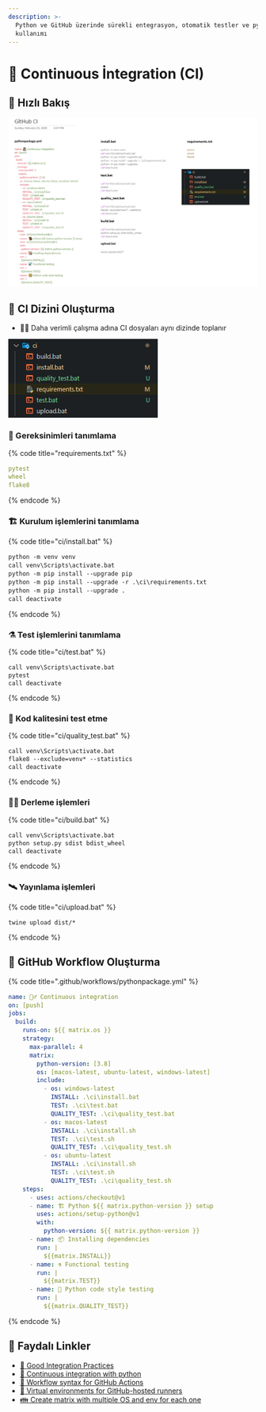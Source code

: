 ```yaml
---
description: >-
  Python ve GitHub üzerinde sürekli entegrasyon, otomatik testler ve pytest
  kullanımı
---
```


# 🔄 Continuous İntegration \(CI\)

## 👀 Hızlı Bakış

![](../.gitbook/assets/ci_fast_notes.png)

## 📂 CI Dizini Oluşturma

* 👨‍💼 Daha verimli çalışma adına CI dosyaları aynı dizinde toplanır

![](../.gitbook/assets/ci_folder_structure.png)

### 📃 Gereksinimleri tanımlama

{% code title="requirements.txt" %}
```yaml
pytest
wheel
flake8
```
{% endcode %}

### 🏗️ Kurulum işlemlerini tanımlama

{% code title="ci/install.bat" %}
```bash
python -m venv venv
call venv\Scripts\activate.bat
python -m pip install --upgrade pip
python -m pip install --upgrade -r .\ci\requirements.txt
python -m pip install --upgrade .
call deactivate

```
{% endcode %}

### ⚗️ Test işlemlerini tanımlama

{% code title="ci/test.bat" %}
```text
call venv\Scripts\activate.bat
pytest
call deactivate

```
{% endcode %}

### 🧪 Kod kalitesini test etme

{% code title="ci/quality\_test.bat" %}
```text
call venv\Scripts\activate.bat
flake8 --exclude=venv* --statistics
call deactivate

```
{% endcode %}

### 👷‍♂️ Derleme işlemleri

{% code title="ci/build.bat" %}
```text
call venv\Scripts\activate.bat
python setup.py sdist bdist_wheel
call deactivate

```
{% endcode %}

### 🛰️ Yayınlama işlemleri

{% code title="ci/upload.bat" %}
```text
twine upload dist/*
```
{% endcode %}

## 🔀 GitHub Workflow Oluşturma

{% code title=".github/workflows/pythonpackage.yml" %}
```yaml
name: 🕵️‍♂️ Continuous integration
on: [push]
jobs:
  build:
    runs-on: ${{ matrix.os }}
    strategy:
      max-parallel: 4
      matrix:
        python-version: [3.8]
        os: [macos-latest, ubuntu-latest, windows-latest]
        include:
          - os: windows-latest
            INSTALL: .\ci\install.bat
            TEST: .\ci\test.bat
            QUALITY_TEST: .\ci\quality_test.bat
          - os: macos-latest
            INSTALL: .\ci\install.sh
            TEST: .\ci\test.sh
            QUALITY_TEST: .\ci\quality_test.sh
          - os: ubuntu-latest
            INSTALL: .\ci\install.sh
            TEST: .\ci\test.sh
            QUALITY_TEST: .\ci\quality_test.sh
    steps:
      - uses: actions/checkout@v1
      - name: 🏗️ Python ${{ matrix.python-version }} setup
        uses: actions/setup-python@v1
        with:
          python-version: ${{ matrix.python-version }}
      - name: 📦 Installing dependencies
        run: |
          ${{matrix.INSTALL}}
      - name: ⚗️ Functional testing
        run: |
          ${{matrix.TEST}}
      - name: 🧐 Python code style testing
        run: |
          ${{matrix.QUALITY_TEST}}
```
{% endcode %}

## 🔗 Faydalı Linkler

* [📖 Good Integration Practices](https://docs.pytest.org/en/latest/goodpractices.html)
* [📃 Continuous integration with python](https://realpython.com/python-continuous-integration/)
* [📖 Workflow syntax for GitHub Actions](https://help.github.com/en/actions/reference/workflow-syntax-for-github-actions)
* [📖 Virtual environments for GitHub-hosted runners](https://help.github.com/en/actions/reference/virtual-environments-for-github-hosted-runners)
* [👪 Create matrix with multiple OS and env for each one](https://github.community/t5/GitHub-Actions/Create-matrix-with-multiple-OS-and-env-for-each-one/td-p/38339)

